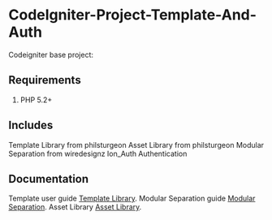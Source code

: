 CodeIgniter-Project-Template-And-Auth
====================

Codeigniter base project:


Requirements
------------

1. PHP 5.2+

Includes
---------
Template Library from philsturgeon
Asset Library from philsturgeon
Modular Separation from wiredesignz
Ion_Auth Authentication

Documentation
-------------

Template user guide  <a href="http://philsturgeon.co.uk/demos/codeigniter-template/user_guide/">Template Library</a>.
Modular Separation guide <a href="https://bitbucket.org/wiredesignz/codeigniter-modular-extensions-hmvc/wiki/Home">Modular Separation</a>.
Asset Library <a href="https://github.com/philsturgeon/codeigniter-asset">Asset Library</a>.